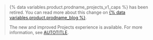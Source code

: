 >{% data variables.product.prodname_projects_v1_caps %} has been retired. You can read more about this change on [{% data variables.product.prodname_blog %}](https://gh.io/projects-classic-sunset-notice).
>
>The new and improved Projects experience is available. For more information, see [AUTOTITLE](/issues/planning-and-tracking-with-projects/learning-about-projects/about-projects).
